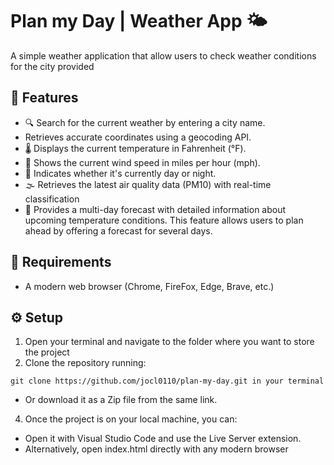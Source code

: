 # Plan my Day | Weather App 🌤️

A simple weather application that allow users to check weather conditions for the city provided

## 🚀 Features

- 🔍 Search for the current weather by entering a city name.
- Retrieves accurate coordinates using a geocoding API.
- 🌡️ Displays the current temperature in Fahrenheit (°F).
- 💨 Shows the current wind speed in miles per hour (mph).
- 🌙 Indicates whether it's currently day or night.
- 🌫️ Retrieves the latest air quality data (PM10) with real-time classification
- 📅 Provides a multi-day forecast with detailed information about upcoming temperature conditions. This feature allows users to plan ahead by offering a forecast for several days.

## 📌 Requirements

- A modern web browser (Chrome, FireFox, Edge, Brave, etc.)

## ⚙️ Setup

1. Open your terminal and navigate to the folder where you want to store the project
2. Clone the repository running:

`git clone https://github.com/jocl0110/plan-my-day.git in your terminal`

- Or download it as a Zip file from the same link.

4. Once the project is on your local machine, you can:

- Open it with Visual Studio Code and use the Live Server extension.
- Alternatively, open index.html directly with any modern browser
